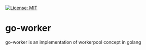 
[![License: MIT](https://img.shields.io/badge/License-MIT-blue.svg)](https://github.com/anshal21/go-worker/blob/main/LICENSE)
# go-worker
go-worker is an implementation of workerpool concept in golang 
